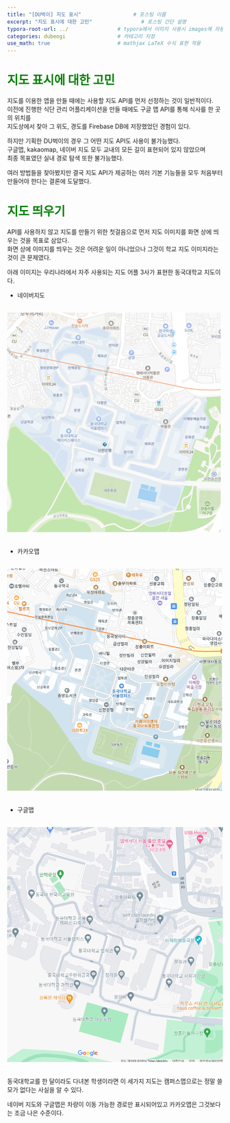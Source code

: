```yaml
---
title: "[DU벅이] 지도 표시"                 # 포스팅 이름
excerpt: "지도 표시에 대한 고민"                # 포스팅 간단 설명
typora-root-url: ../                # typora에서 이미지 사용시 images에 자동 저장
categories: dubeogi                 # 카테고리 지정
use_math: true                      # mathjax LaTeX 수식 표현 적용
---
```


# <span style = 'color: #008000'>지도 표시에 대한 고민</span>
지도를 이용한 앱을 만들 때에는 사용할 지도 API를 먼저 선정하는 것이 일반적이다.  
이전에 진행한 식단 관리 어플리케이션을 만들 때에도 구글 맵 API를 통해 식사를 한 곳의 위치를<br>
지도상에서 찾아 그 위도, 경도를 Firebase DB에 저장했었던 경험이 있다.

하지만 기획한 DU벅이의 경우 그 어떤 지도 API도 사용이 불가능했다.  
구글맵, kakaomap, 네이버 지도 모두 교내의 모든 길이 표현되어 있지 않았으며<br>
최종 목표였던 실내 경로 탐색 또한 불가능했다.<br>

여러 방법들을 찾아봤지만 결국 지도 API가 제공하는 여러 기본 기능들을 모두 처음부터 만들어야 한다는 결론에 도달했다.


# <span style = 'color: #008000'>지도 띄우기</span>
API를 사용하지 않고 지도를 만들기 위한 첫걸음으로 먼저 지도 이미지를 화면 상에 띄우는 것을 목표로 삼았다.  
화면 상에 이미지를 띄우는 것은 어려운 일이 아니었으나 그것이 학교 지도 이미지라는 것이 큰 문제였다.<br>

아래 이미지는 우리나라에서 자주 사용되는 지도 어플 3사가 표현한 동국대학교 지도이다.

- 네이버지도<br><br>
<img src="/../images/2024-02-06-004/네이버지도.png" alt="navermap" style="zoom:60%;" />
<br><br>

- 카카오맵<br><br>
<img src="/../images/2024-02-06-004/카카오맵.png" alt="kakaomap" style="zoom:64%;" />
<br><br>

- 구글맵<br><br>
<img src="/../images/2024-02-06-004/구글맵.png" alt="googlemap" style="zoom:60%;" />
<br><br>

동국대학교를 한 달이라도 다녀본 학생이라면 이 세가지 지도는 캠퍼스맵으로는 정말 쓸모가 없다는 사실을 알 수 있다.  

네이버 지도와 구글맵은 차량이 이동 가능한 경로만 표시되어있고 카카오맵은 그것보다는 조금 나은 수준이다.